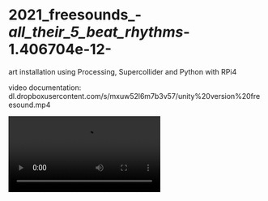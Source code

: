 # 2021_freesounds_-_all_their_5_beat_rhythms_-1.406704e-12-
art installation using Processing, Supercollider and Python with RPi4

video documentation: dl.dropboxusercontent.com/s/mxuw52l6m7b3v57/unity%20version%20freesound.mp4

<video src="https://user-images.githubusercontent.com/126239/151127893-5c98ba8d-c431-4a25-bb1f-e0b33645a2b6.mp4"></video>

